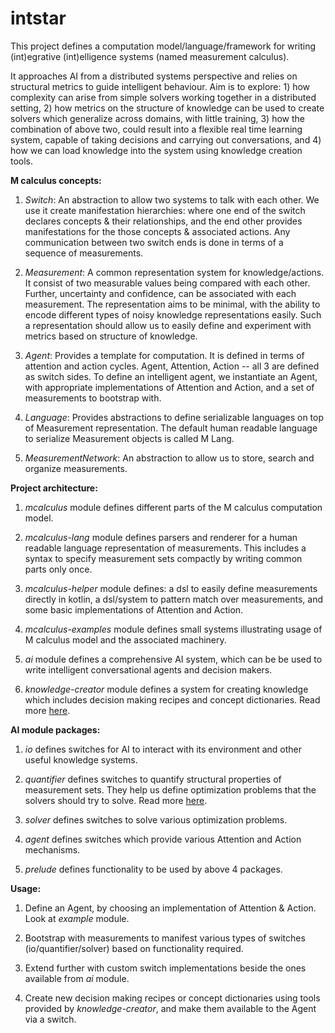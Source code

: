 # intstar

This project defines a computation model/language/framework for writing (int)egrative (int)elligence systems (named
measurement calculus).

It approaches AI from a distributed systems perspective and relies on structural metrics to guide intelligent behaviour.
Aim is to explore: 1) how complexity can arise from simple solvers working together in a distributed setting, 2) how
metrics on the structure of knowledge can be used to create solvers which generalize across domains, with little
training, 3) how the combination of above two, could result into a flexible real time learning system, capable of
taking decisions and carrying out conversations, and 4) how we can load knowledge into the system using knowledge
creation tools.

**M calculus concepts:**

1) _Switch_: An abstraction to allow two systems to talk with each other. We use it create manifestation hierarchies:
where one end of the switch declares concepts & their relationships, and the end other provides manifestations for the
those concepts & associated actions. Any communication between two switch ends is done in terms of a sequence of
measurements.

2) _Measurement_: A common representation system for knowledge/actions. It consist of two measurable values being
compared with each other. Further, uncertainty and confidence, can be associated with each measurement. The
representation aims to be minimal, with the ability to encode different types of noisy knowledge representations easily.
Such a representation should allow us to easily define and experiment with metrics based on structure of knowledge.

3) _Agent_: Provides a template for computation. It is defined in terms of attention and action cycles. Agent,
Attention, Action -- all 3 are defined as switch sides. To define an intelligent agent, we instantiate an Agent, with
appropriate implementations of Attention and Action, and a set of measurements to bootstrap with.

4) _Language_: Provides abstractions to define serializable languages on top of Measurement representation. The default
human readable language to serialize Measurement objects is called M Lang.

5) _MeasurementNetwork_: An abstraction to allow us to store, search and organize measurements.

**Project architecture:**

1) _mcalculus_ module defines different parts of the M calculus computation model.

2) _mcalculus-lang_ module defines parsers and renderer for a human readable language representation of measurements.
This includes a syntax to specify measurement sets compactly by writing common parts only once.

3) _mcalculus-helper_ module defines: a dsl to easily define measurements directly in kotlin, a dsl/system to pattern
match over measurements, and some basic implementations of Attention and Action.

4) _mcalculus-examples_ module defines small systems illustrating usage of M calculus model and the associated machinery.

5) _ai_ module defines a comprehensive AI system, which can be be used to write intelligent conversational agents and
decision makers.

6) _knowledge-creator_ module defines a system for creating knowledge which includes decision making recipes and concept
dictionaries. Read more [here](intstar-knowledge-creator/src/main/kotlin/intstar/kc/README.md).

**AI module packages:**

1) _io_ defines switches for AI to interact with its environment and other useful knowledge systems.

2) _quantifier_ defines switches to quantify structural properties of measurement sets. They help us define optimization
problems that the solvers should try to solve. Read more [here](intstar-ai/src/main/kotlin/intstar/ai/quantifier/README.md).

3) _solver_ defines switches to solve various optimization problems.

4) _agent_ defines switches which provide various Attention and Action mechanisms.

5) _prelude_ defines functionality to be used by above 4 packages.

**Usage:**

1) Define an Agent, by choosing an implementation of Attention & Action. Look at _example_ module.

2) Bootstrap with measurements to manifest various types of switches (io/quantifier/solver) based on functionality
required.

3) Extend further with custom switch implementations beside the ones available from _ai_ module.

4) Create new decision making recipes or concept dictionaries using tools provided by _knowledge-creator_, and make them
available to the Agent via a switch.

